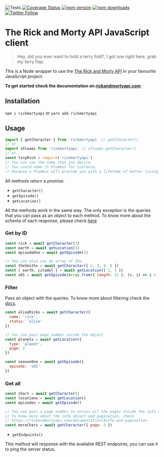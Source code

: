 ![Tests](https://github.com/afuh/rick-and-morty-api-node/workflows/Tests/badge.svg)
[![Coverage Status](https://img.shields.io/coveralls/github/afuh/rick-and-morty-api-node/master.svg?style=flat-square)](https://coveralls.io/github/afuh/rick-and-morty-api-node?branch=feature%2Fcover)
[![npm version](https://img.shields.io/npm/v/rickmortyapi.svg?style=flat-square)](https://badge.fury.io/js/rickmortyapi)
[![npm downloads](https://img.shields.io/npm/dm/rickmortyapi.svg?style=flat-square)](https://npmjs.org/package/rickmortyapi)
[![Twitter Follow](https://img.shields.io/twitter/follow/rickandmortyapi.svg?style=flat-square&label=Follow)](https://twitter.com/rickandmortyapi)


# The Rick and Morty API JavaScript client

> Hey, did you ever want to hold a terry fold?,
>  I got one right here, grab my terry flap.

This is a Node wrapper to use the [The Rick and Morty API](https://rickandmortyapi.com) in your favourite JavaScript project.

**To get started check the documentation on [rickandmortyapi.com](https://rickandmortyapi.com/documentation)**

## Installation


`npm i rickmortyapi`
or
`yarn add rickmortyapi`

## Usage
```js
import { getCharacter } from 'rickmortyapi' // getCharacter()
// or
import shlaami from 'rickmortyapi' // shlaami.getCharacter()
// or
const tinyRick = require('rickmortyapi')
// You can use the name that you desire,
// You could name it Plumbus for instance,
// because a Plumbus will provide you with a lifetime of better living and happiness.
```

All methods return a promise.

- `getCharacter()`
- `getEpisode()`
- `getLocation()`

All the methods work in the same way. The only exception is the queries that you can pass as an object to each method.
To know more about the schema of each response, please check [here](https://rickandmortyapi.com/documentation/#character-schema)

### Get by ID
```js
const rick = await getCharacter(1)
const earth = await getLocation(1)
const episodeOne = await getEpisode(1)

// You can also use an array of IDs.
const theSmiths = await getCharacter([ 2, 3, 4, 5 ])
const [ earth, citadel ] = await getLocation([ 1, 3 ])
const s01 = await getEpisode(Array.from({ length: 11 }, (v, i) => i + 1))
```

### Filter
Pass an object with the queries.
To know more about filtering check the [docs](https://rickandmortyapi.com/documentation/#filter-characters).

```js
const aliveRicks = await getCharacter({
  name: 'rick',
  status: 'alive'
})

// You can pass page number inside the object
const planets = await getLocation({
  type: 'planet',
  page: 2
})

const seasonOne = await getEpisode({
  episode: 's01'
})
```

### Get all
```js
const chars = await getCharacter()
const locations = await getLocation()
const episodes = await getEpisode()

// You can pass a page number to access all the pages inside the info object
// To know more about the info object and pagination, check
// https://rickandmortyapi.com/documentation/#info-and-pagination
const moreChars = await getCharacter({ page: 2 })
```

- `getEndpoints()`

This method will response with the available REST endpoints, you can use it to ping the server status.
